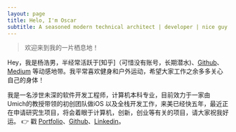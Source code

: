 ```yaml
---
layout: page
title: Helo, I'm Oscar
subtitle: A seasoned modern technical architect | developer | nice guy
---
```


> 欢迎来到我的一片栖息地！

Hey，我是杨浩男，半经常活跃于[知乎]（可惜没有账号，长期潜水)、[Github](http://github.com/rapsoulhaonan)、[Medium](https://medium.com/@rapsoulhaonan) 等动感地带。我平常喜欢健身和户外运动，希望大家工作之余多多关心自己的身体！

我是一名涉世未深的软件开发工程师，计算机本科专业，目前效力于一家由Umich的教授带领的初创团队做iOS
以及全栈开发工作，来美已经快五年，最近正在申请研究生项目，将会着眼于计算机，创新，创业等有关的项目，请大家祝我好运。
👉 戳 [Portfolio](/portfolio)、[Github](http://github.com/rapsoulhaonan)、[Linkedin](https://www.linkedin.com/in/haonan-yang-1a908056/)。 


